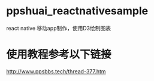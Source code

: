 # ppshuai_reactnativesample
react native 移动app制作，使用D3绘制图表
# 使用教程参考以下链接
http://www.ppsbbs.tech/thread-377.htm